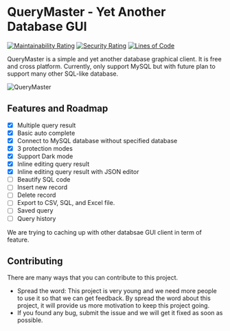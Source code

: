 # QueryMaster - Yet Another Database GUI

[![Maintainability Rating](https://sonarcloud.io/api/project_badges/measure?project=invisal_query-master&metric=sqale_rating)](https://sonarcloud.io/summary/new_code?id=invisal_query-master) [![Security Rating](https://sonarcloud.io/api/project_badges/measure?project=invisal_query-master&metric=security_rating)](https://sonarcloud.io/summary/new_code?id=invisal_query-master)
[![Lines of Code](https://sonarcloud.io/api/project_badges/measure?project=invisal_query-master&metric=ncloc)](https://sonarcloud.io/summary/new_code?id=invisal_query-master)

QueryMaster is a simple and yet another database graphical client. It is free and cross platform. Currently, only support MySQL but with future plan to support many other SQL-like database.


![QueryMaster](https://i.ibb.co/6ybwWYy/animated2.gif)

## Features and Roadmap

- [x] Multiple query result
- [x] Basic auto complete
- [x] Connect to MySQL database without specified database
- [x] 3 protection modes
- [x] Support Dark mode
- [x] Inline editing query result
- [x] Inline editing query result with JSON editor
- [ ] Beautify SQL code
- [ ] Insert new record
- [ ] Delete record
- [ ] Export to CSV, SQL, and Excel file.
- [ ] Saved query
- [ ] Query history

We are trying to caching up with other databsae GUI client in term of feature.

## Contributing

There are many ways that you can contribute to this project.

- Spread the word: This project is very young and we need more people to use it so that we can get feedback. By spread the word about this project, it will provide us more motivation to keep this project going.
- If you found any bug, submit the issue and we will get it fixed as soon as possible.
